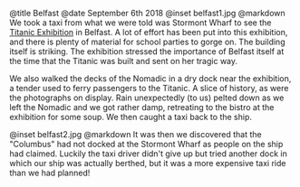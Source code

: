 @title		Belfast
@date		September 6th 2018
@inset		belfast1.jpg
@markdown
We took a taxi from what we were told was Stormont Wharf to see the
[Titanic Exhibition](https://titanicbelfast.com/) in Belfast. A lot of
effort has been put into this exhibition, and there is plenty of
material for school parties to gorge on. The building itself
is striking. The exhibition stressed the importance of Belfast itself
at the time that the Titanic was built and sent on her tragic way.

We also walked the decks of the Nomadic in a dry dock near the
exhibition, a tender used to ferry passengers to the Titanic. A slice
of history, as were the photographs on display. Rain unexpectedly (to us)
pelted down as we left the Nomadic and we got rather damp, retreating to
the bistro at the exhibition for some soup. We then caught a taxi back
to the ship.

@inset		belfast2.jpg
@markdown
It was then we discovered that the "Columbus" had not docked at the
Stormont Wharf as people on the ship had claimed. Luckily the taxi driver
didn't give up but tried another dock in which our ship was actually
berthed, but it was a more expensive taxi ride than we had planned!
